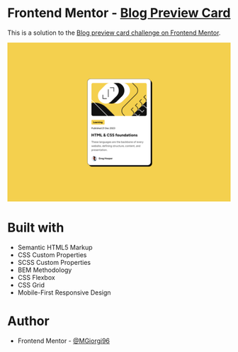 # Frontend Mentor - [Blog Preview Card](https://mgiorgi96.github.io/Blog-Preview-Card/)

This is a solution to the [Blog preview card challenge on Frontend Mentor](https://www.frontendmentor.io/challenges/blog-preview-card-ckPaj01IcS). 

![](./images/screenshot.png)


# Built with

- Semantic HTML5 Markup
- CSS Custom Properties
- SCSS Custom Properties
- BEM Methodology
- CSS Flexbox
- CSS Grid
- Mobile-First Responsive Design

# Author

- Frontend Mentor - [@MGiorgi96](https://www.frontendmentor.io/profile/MGiorgi96)

